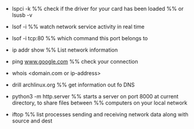 * lspci -k
%% check if the driver for your card has been loaded
%% or lsusb -v

* lsof -i
%% watch network service activity in real time
* lsof -i tcp:80
%% which command this port belongs to
* ip addr show
%% List network information

* ping www.google.com
%% check your connection

* whois <domain.com or ip-address>

* drill archlinux.org
%% get information out fo DNS

* python3 -m http.server
%% starts a server on port 8000 at current directory, to share files between
%% computers on your local network

* iftop
%% list processes sending and receiving network data along with source and dest
